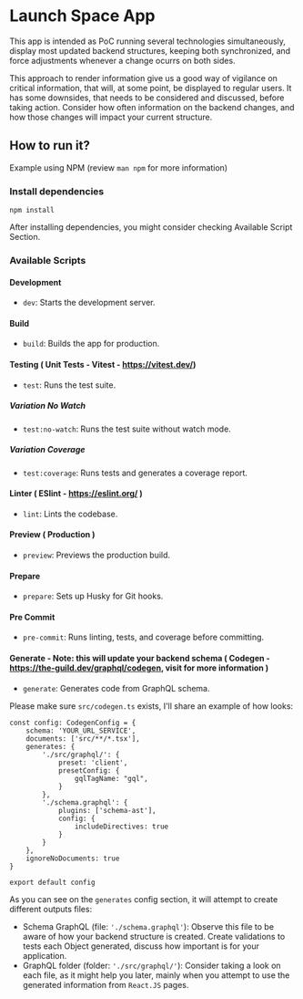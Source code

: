 # Launch Space App

This app is intended as PoC running several technologies simultaneously, display most updated backend structures, keeping both synchronized, and force adjustments whenever a change ocurrs on both sides. 

This approach to render information give us a good way of vigilance on critical information, that will, at some point, be displayed to regular users. It has some downsides, that needs to be considered and discussed, before taking action. Consider how often information on the backend changes, and how those changes will impact your current structure.


## How to run it?

Example using NPM (review `man npm` for more information)

### Install dependencies
```
npm install
```

After installing dependencies, you might consider checking Available Script Section. 

### Available Scripts

#### Development

- `dev`: Starts the development server.

#### Build

- `build`: Builds the app for production.

#### Testing ( Unit Tests - Vitest - https://vitest.dev/)
- `test`: Runs the test suite.

##### Variation No Watch

- `test:no-watch`: Runs the test suite without watch mode.

##### Variation Coverage

- `test:coverage`: Runs tests and generates a coverage report.

#### Linter ( ESlint - https://eslint.org/ )

- `lint`: Lints the codebase.

#### Preview ( Production )

- `preview`: Previews the production build.

#### Prepare

- `prepare`: Sets up Husky for Git hooks.

#### Pre Commit

- `pre-commit`: Runs linting, tests, and coverage before committing.

#### Generate - Note: this will update your backend schema ( Codegen - https://the-guild.dev/graphql/codegen, visit for more information )

- `generate`: Generates code from GraphQL schema.

Please make sure `src/codegen.ts` exists, I'll share an example of how looks:

```
const config: CodegenConfig = {
    schema: 'YOUR_URL_SERVICE',
    documents: ['src/**/*.tsx'],
    generates: {
        './src/graphql/': {
            preset: 'client',
            presetConfig: {
                gqlTagName: "gql",
            }
        },
        './schema.graphql': {
            plugins: ['schema-ast'],
            config: {
                includeDirectives: true
            }
        }
    },
    ignoreNoDocuments: true
}

export default config
```

As you can see on the  `generates` config section, it will attempt to create different outputs files:
 - Schema GraphQL (file: `'./schema.graphql'`): Observe this file to be aware of how your backend structure is created. Create validations to tests each Object generated, discuss how important is for your application.
 - GraphQL folder (folder: `'./src/graphql/'`): Consider taking a look on each file, as it might help you later, mainly when you attempt to use the generated information from `React.JS` pages.

 
